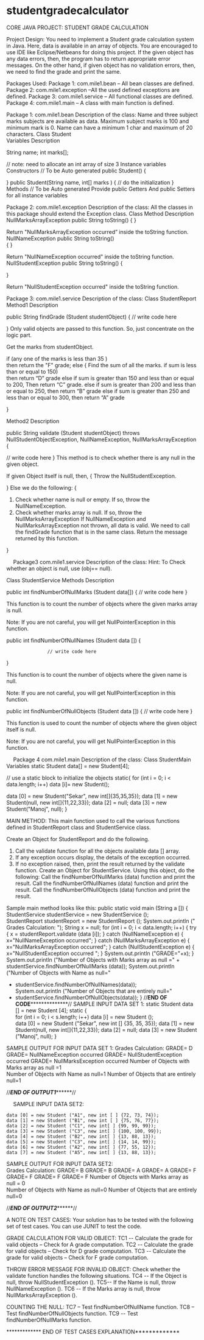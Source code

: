 # studentgradecalculator
CORE JAVA PROJECT: STUDENT GRADE CALCULATION  

Project Design:
You need to implement a Student grade calculation system in Java. Here, data is available in an array of objects. You are encouraged to use IDE like Eclipse/Netbeans for doing this project.
If the given object has any data errors, then, the program has to return appropriate error messages. On the other hand, if given object has no validation errors, then, we need to find the grade and print the same. 

Packages Used:
Package 1:  	com.mile1.bean	– All bean classes are defined. 
Package 2:   	com.mile1.exception 	–All the used defined exceptions are defined. 
Package 3: 	com.mile1.service 	– All functional classes are defined. 
Package 4:   	com.mile1.main 	– A class with main function is defined. 

Package 1:  com.mile1.bean
Description of the class: Name and three subject marks subjects are available as data. 
Maximum subject marks is 100 and minimum mark is 0. 
Name can have a minimum 1 char and maximum of 20 characters. 
Class Student  
Variables	Description

String 	name;
int 	marks[];  

// note: need to allocate an int array of size 3 
	Instance variables 
Constructors	// To be Auto generated 
public Student() {
	 
}
public Student(String name, int[] marks ) 
{
	 // do the initialization 
}	
Methods	// To be Auto generated 
Provide public Getters And public  Setters   for all instance variables 
	
  Package 2:   com.mile1.exception
Description of the class:
All the classes in this package should extend the Exception class. 
Class	Method	Description
NullMarksArrayException	public String toString()  {
}
	
Return 
"NullMarksArrayException occurred” inside the toString function.
NullNameException	public String toString()  
{
}
	
Return 
"NullNameException occurred" inside the toString function.
NullStudentException	public String toString()  {

}
	
Return 
"NullStudentException occurred" inside the toString function.

 Package 3: com.mile1.service
Description of  the class:
Class StudentReport
Method1	Description

public String findGrade
(Student studentObject)
{
                   // write code here 

}	Only valid objects are passed to this function. So, just concentrate on the logic part. 

Get the marks from studentObject.

if (any one of the marks is less than 35 )			
      then 	return the "F" grade;
else 
{
Find the sum of all the marks. 
if sum is less than or equal to 150)  
then return “D” grade
else if sum is greater than 150 and less than or equal to 200,  Then return “C” grade.
else if sum is greater than 200 and less than or equal to 250,  then  return “B” grade
else  if sum is greater than 250 and less than or equal to 300, then return “A” grade

}

Method2	
Description

public String validate
(Student studentObject)
throws NullStudentObjectException, 
	NullNameException, 
	NullMarksArrayException
{

// write code here 
} 	This method is to check whether there is any null in the given object. 

If given Object itself is null, then, 
{
Throw the NullStudentException.
 
}
Else we do the following:
{
1)	Check whether name is null or empty. If so, throw the NullNameException. 
2)	Check whether marks array is null. If so, throw the NullMarksArrayException
If NullNameException and NullMarksArrayException
not thrown, all data is valid. We need to call the
findGrade function that is in the same class. 
Return the message returned by this function.

}

 
 
Package3   com.mile1.service
Description of the class:
Hint: To Check whether an object is null, use (obj== null).

Class StudentService
Methods	Description

public int findNumberOfNullMarks
(Student data[])
{
           // write code here 
}

	

This function is to count the number of objects where the given marks array is null. 

Note: If you are not careful, you will get NullPointerException in this function. 


public int findNumberOfNullNames
(Student data [])
{
	
                   // write code here 
}
	

This function is to count the number of objects where the given name is null. 

Note: If you are not careful, you will get NullPointerException in this function. 

public int findNumberOfNullObjects
(Student data [])
{
               // write code here 
}


	
This function is used to count the number of objects where the given object itself is null. 

 

Note: If you are not careful, you will get NullPointerException in this function. 

 
 Package 4   com.mile1.main
Description of the class:
Class StudentMain
Variables
static	Student data[] = new Student[4];


// use a static block to initialize the objects 
static{
	for (int i = 0; i < data.length; i++) 	data [i]= new Student(); 	
              
data [0] = new Student("Sekar", new int[]{35,35,35});
data [1] = new Student(null, new int[]{11,22,33});
data [2] = null;
data [3] = new Student("Manoj", null);
}

MAIN METHOD: 
This main function used to call the various functions defined in StudentReport class and StudentService class. 

Create	an Object for StudentReport and do the following. 
1)	Call the validate function for all the objects available data [] array. 
2)	If any exception occurs display, the details of the exception occurred.
3)	If no exception raised, then, print the result returned by the validate function. 
Create	an Object for StudentService. Using this object, do the following:
Call the findNumberOfNullMarks (data) function and print the result. 
Call the findNumberOfNullNames (data) function and print the result. 
Call the findNumberOfNullObjects (data) function and print the result. 

Sample main method looks like this:
public static void main (String a []) {
 	StudentService studentService = new StudentService ();	
StudentReport studentReport = new StudentReport ();
	System.out.println (" Grades Calculation: ");
	String x = null;
	for (int i = 0; i < data.length; i++) {
try {
x = studentReport.validate (data [i]);
} 
catch (NullNameException e) {
x="NullNameException occurred";	
} 
catch (NullMarksArrayException e) {
x="NullMarksArrayException occurred";
}
catch (NullStudentException e) { 
x="NullStudentException occurred "; 
}
System.out.println ("GRADE="+x);
	}
System.out.println ("Number of Objects with Marks array as null ="					+ studentService.findNumberOfNullMarks (data));
	System.out.println ("Number of Objects with Name as null="
+ studentService.findNumberOfNullNames(data));	
System.out.println ("Number of Objects that are entirely null="	
+ studentService.findNumberOfNullObjects(data));
  }
//************END OF CODE**************************//
SAMPLE INPUT DATA SET 1:
static	Student data [] = new Student [4];
static { 		
for (int i = 0; i < s.length; i++)  	data [i] = new Student ();  	
 	data [0] = new Student ("Sekar", new int [] {35, 35, 35});
	data [1] = new Student(null, new int[]{11,22,33});
	data [2] = null;
	data [3] = new Student ("Manoj", null);
}

SAMPLE OUTPUT FOR INPUT DATA SET 1:
Grades Calculation: 
GRADE= D
GRADE= NullNameException occurred
GRADE= NullStudentException occurred
GRADE= NullMarksException occurred
Number of Objects with Marks array as null =1			
Number of Objects with Name as null=1
Number of Objects that are entirely null=1

//*******************END OF OUTPUT1*************************//

 
SAMPLE INPUT DATA SET2:

	data [0] = new Student ("A1", new int [ ] {72, 73, 74});
	data [1] = new Student ("B1", new int [ ] {75, 76, 77});
	data [2] = new Student ("C1", new int[ ] {99, 99, 99});
	data [3] = new Student ("C3", new int[ ] {100, 100, 99});
	data [4] = new Student ("B2", new int[ ] {13, 88, 13});
	data [5] = new Student ("C3", new int[ ] {14, 14, 99});
	data [6] = new Student ("A2", new int[ ] {77, 55, 12});
	data [7] = new Student ("A5", new int[ ] {13, 88, 13});


SAMPLE OUTPUT FOR INPUT DATA SET2:  	
Grades Calculation: 
GRADE= B
GRADE= B
GRADE= A
GRADE= A
GRADE= F
GRADE= F
GRADE= F
GRADE= F
Number of Objects with Marks array as null =	0			
Number of Objects with Name as null=0
Number of Objects that are entirely null=0

//*******************END OF OUTPUT2*************************//



A NOTE ON TEST CASES: 
Your solution has to be tested with the following set of test cases. You can use JUNIT to test the code. 

GRADE CALCULATION FOR VALID OBJECT:
TC1 -- Calculate the grade for valid objects – Check for A grade computation.
TC2 -- Calculate the grade for valid objects – Check for D grade computation.
TC3 -- Calculate the grade for valid objects – Check for F grade computation.

THROW ERROR MESSAGE FOR INVALID OBJECT:
Check whether the validate function handles the following situations. 
TC4 -- If the Object is null, throw NullStudentException ().
TC5-- If the Name is null, throw NullNameException ().
TC6 -- If the Marks array is null, throw NullMarksArrayException (). 

COUNTING THE NULL:
TC7 – Test findNumberOfNullName function.
TC8 – Test findNumberOfNullObjects function.
TC9 -- Test findNumberOfNullMarks function.

************* END OF TEST CASES EXPLANATION*************


